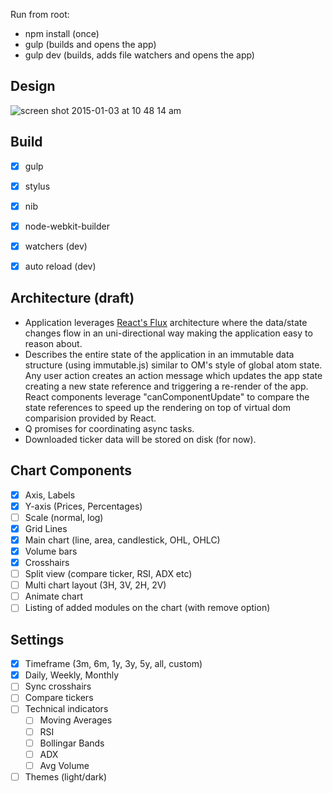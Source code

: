 Run from root:
 * npm install (once)
 * gulp (builds and opens the app)
 * gulp dev (builds, adds file watchers and opens the app)
 

Design
------

![screen shot 2015-01-03 at 10 48 14 am](https://cloud.githubusercontent.com/assets/1994225/5603219/4e966f56-9336-11e4-9054-1daafd1393dc.png)

Build
-----
* [x] gulp
* [x] stylus
* [x] nib
* [x] node-webkit-builder
* [x] watchers (dev)
* [x] auto reload (dev)


Architecture (draft)
--------------------

* Application leverages [React's Flux](http://fluxxor.com/what-is-flux.html) architecture where the data/state changes flow in an uni-directional way making the application easy to reason about.
* Describes the entire state of the application in an immutable data structure (using immutable.js) similar to OM's style of global atom state. Any user action creates an action message which updates the app state creating a new state reference and triggering a re-render of the app. React components leverage "canComponentUpdate" to compare the state references to speed up the rendering on top of virtual dom comparision provided by React.
* Q promises for coordinating async tasks.
* Downloaded ticker data will be stored on disk (for now).



Chart Components
-----------------------
* [x] Axis, Labels
* [x] Y-axis (Prices, Percentages)
* [ ] Scale (normal, log)
* [x] Grid Lines
* [x] Main chart (line, area, candlestick, OHL, OHLC)
* [x] Volume bars
* [x] Crosshairs
* [ ] Split view (compare ticker, RSI, ADX etc)
* [ ] Multi chart layout (3H, 3V, 2H, 2V)
* [ ] Animate chart
* [ ] Listing of added modules on the chart (with remove option)

Settings
---------------
* [x] Timeframe (3m, 6m, 1y, 3y, 5y, all, custom)
* [x] Daily, Weekly, Monthly
* [ ] Sync crosshairs
* [ ] Compare tickers
* [ ] Technical indicators
    * [ ] Moving Averages
    * [ ] RSI
    * [ ] Bollingar Bands
    * [ ] ADX
    * [ ] Avg Volume
* [ ] Themes (light/dark)
